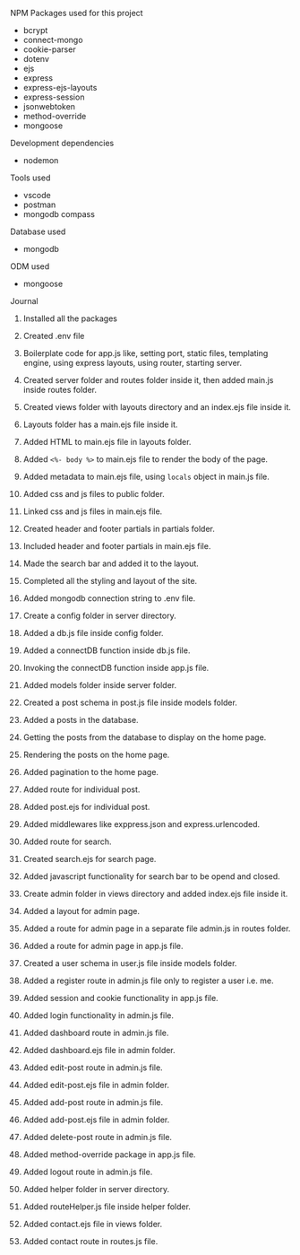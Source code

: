 NPM Packages used for this project

- bcrypt
- connect-mongo
- cookie-parser
- dotenv
- ejs
- express
- express-ejs-layouts
- express-session
- jsonwebtoken
- method-override
- mongoose

Development dependencies

- nodemon

Tools used

- vscode
- postman
- mongodb compass

Database used

- mongodb

ODM used

- mongoose

Journal

1. Installed all the packages
2. Created .env file
3. Boilerplate code for app.js like, setting port, static files, templating engine, using express layouts, using router, starting server.
4. Created server folder and routes folder inside it, then added main.js inside routes folder.
5. Created views folder with layouts directory and an index.ejs file inside it.
6. Layouts folder has a main.ejs file inside it.
7. Added HTML to main.ejs file in layouts folder.
8. Added `<%- body %>` to main.ejs file to render the body of the page.
9. Added metadata to main.ejs file, using `locals` object in main.js file.
10. Added css and js files to public folder.
11. Linked css and js files in main.ejs file.
12. Created header and footer partials in partials folder.
13. Included header and footer partials in main.ejs file.
14. Made the search bar and added it to the layout.
15. Completed all the styling and layout of the site.
16. Added mongodb connection string to .env file.
17. Create a config folder in server directory.
18. Added a db.js file inside config folder.
19. Added a connectDB function inside db.js file.
20. Invoking the connectDB function inside app.js file.
21. Added models folder inside server folder.
22. Created a post schema in post.js file inside models folder.
23. Added a posts in the database.
24. Getting the posts from the database to display on the home page.
25. Rendering the posts on the home page.
26. Added pagination to the home page.
27. Added route for individual post.
28. Added post.ejs for individual post.
29. Added middlewares like exppress.json and express.urlencoded.
30. Added route for search.
31. Created search.ejs for search page.
32. Added javascript functionality for search bar to be opend and closed.

33. Create admin folder in views directory and added index.ejs file inside it.
34. Added a layout for admin page.
35. Added a route for admin page in a separate file admin.js in routes folder.
36. Added a route for admin page in app.js file.
37. Created a user schema in user.js file inside models folder.
38. Added a register route in admin.js file only to register a user i.e. me.
39. Added session and cookie functionality in app.js file.
40. Added login functionality in admin.js file.
41. Added dashboard route in admin.js file.
42. Added dashboard.ejs file in admin folder.
43. Added edit-post route in admin.js file.
44. Added edit-post.ejs file in admin folder.
45. Added add-post route in admin.js file.
46. Added add-post.ejs file in admin folder.
47. Added delete-post route in admin.js file.
48. Added method-override package in app.js file.
49. Added logout route in admin.js file.
50. Added helper folder in server directory.
51. Added routeHelper.js file inside helper folder.
52. Added contact.ejs file in views folder.
53. Added contact route in routes.js file.
